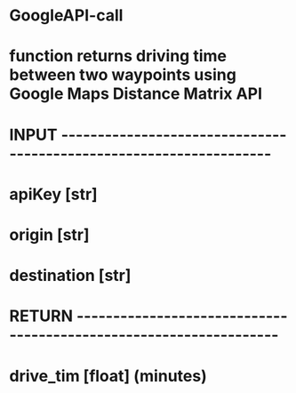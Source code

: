 # GoogleAPI-call
# function returns driving time between two waypoints using Google Maps Distance Matrix API
# INPUT -------------------------------------------------------------------
# apiKey                  [str]
# origin                  [str]
# destination             [str]

# RETURN ------------------------------------------------------------------
# drive_tim               [float] (minutes)
